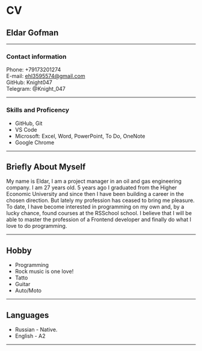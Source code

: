 # CV

## Eldar Gofman
**********
### Contact information
Phone: +79173201274  
E-mail: ehl3595574@gmail.com  
GitHub: Knight047  
Telegram: @Knight_047
**********
### Skills and Proficency
* GitHub, Git  
* VS Code  
* Microsoft: Excel, Word, PowerPoint, To Do, OneNote  
* Google Chrome  
***********
## Briefly About Myself
My name is Eldar, I am a project manager in an oil and gas engineering company. I am 27 years old. 5 years ago I graduated from the Higher Economic University and since then I have been building a career in the chosen direction. But lately my profession has ceased to bring me pleasure. To date, I have become interested in programming on my own and, by a lucky chance, found courses at the RSSchool school. I believe that I will be able to master the profession of a Frontend developer and finally do what I love to do programming.  
***********
## Hobby
* Programming
* Rock music is one love!
* Tatto
* Guitar
* Auto/Moto  
***********
## Languages
* Russian - Native.
* English - A2  
***********